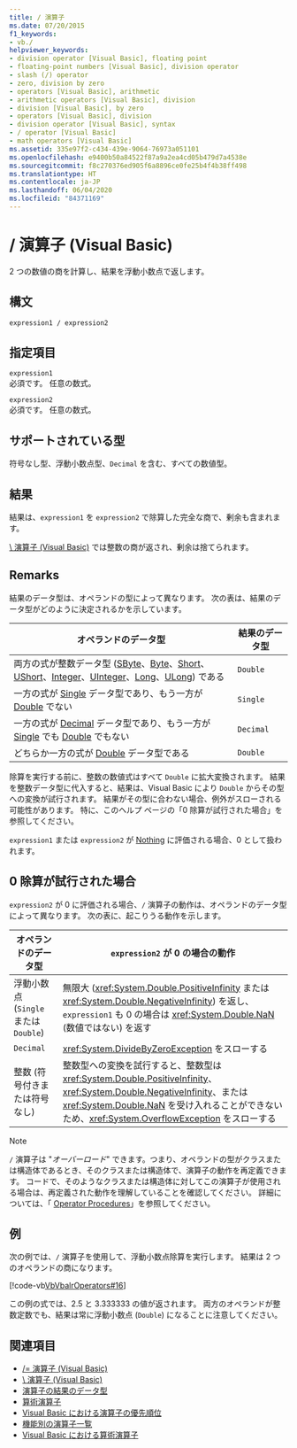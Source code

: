 ```yaml
---
title: / 演算子
ms.date: 07/20/2015
f1_keywords:
- vb./
helpviewer_keywords:
- division operator [Visual Basic], floating point
- floating-point numbers [Visual Basic], division operator
- slash (/) operator
- zero, division by zero
- operators [Visual Basic], arithmetic
- arithmetic operators [Visual Basic], division
- division [Visual Basic], by zero
- operators [Visual Basic], division
- division operator [Visual Basic], syntax
- / operator [Visual Basic]
- math operators [Visual Basic]
ms.assetid: 335e97f2-c434-439e-9064-76973a051101
ms.openlocfilehash: e9400b50a84522f87a9a2ea4cd05b479d7a4538e
ms.sourcegitcommit: f8c270376ed905f6a8896ce0fe25b4f4b38ff498
ms.translationtype: HT
ms.contentlocale: ja-JP
ms.lasthandoff: 06/04/2020
ms.locfileid: "84371169"
---
```

# <a name="-operator-visual-basic"></a>/ 演算子 (Visual Basic)
2 つの数値の商を計算し、結果を浮動小数点で返します。  
  
## <a name="syntax"></a>構文  
  
```vb  
expression1 / expression2  
```  
  
## <a name="parts"></a>指定項目  
 `expression1`  
 必須です。 任意の数式。  
  
 `expression2`  
 必須です。 任意の数式。  
  
## <a name="supported-types"></a>サポートされている型  
 符号なし型、浮動小数点型、`Decimal` を含む、すべての数値型。  
  
## <a name="result"></a>結果  
 結果は、`expression1` を `expression2` で除算した完全な商で、剰余も含まれます。  
  
 [\ 演算子 (Visual Basic)](integer-division-operator.md) では整数の商が返され、剰余は捨てられます。  
  
## <a name="remarks"></a>Remarks  
 結果のデータ型は、オペランドの型によって異なります。 次の表は、結果のデータ型がどのように決定されるかを示しています。  
  
|オペランドのデータ型|結果のデータ型|  
|------------------------|----------------------|  
|両方の式が整数データ型 ([SByte](../data-types/sbyte-data-type.md)、[Byte](../data-types/byte-data-type.md)、[Short](../data-types/short-data-type.md)、[UShort](../data-types/ushort-data-type.md)、[Integer](../data-types/integer-data-type.md)、[UInteger](../data-types/uinteger-data-type.md)、[Long](../data-types/long-data-type.md)、[ULong](../data-types/ulong-data-type.md)) である|`Double`|  
|一方の式が [Single](../data-types/single-data-type.md) データ型であり、もう一方が [Double](../data-types/double-data-type.md) でない|`Single`|  
|一方の式が [Decimal](../data-types/decimal-data-type.md) データ型であり、もう一方が [Single](../data-types/single-data-type.md) でも [Double](../data-types/double-data-type.md) でもない|`Decimal`|  
|どちらか一方の式が [Double](../data-types/double-data-type.md) データ型である|`Double`|  
  
 除算を実行する前に、整数の数値式はすべて `Double` に拡大変換されます。 結果を整数データ型に代入すると、結果は、Visual Basic により `Double` からその型への変換が試行されます。 結果がその型に合わない場合、例外がスローされる可能性があります。 特に、このヘルプ ページの「0 除算が試行された場合」を参照してください。  
  
 `expression1` または `expression2` が [Nothing](../nothing.md) に評価される場合、0 として扱われます。  
  
## <a name="attempted-division-by-zero"></a>0 除算が試行された場合  
 `expression2` が 0 に評価される場合、`/` 演算子の動作は、オペランドのデータ型によって異なります。 次の表に、起こりうる動作を示します。  
  
|オペランドのデータ型|`expression2` が 0 の場合の動作|  
|------------------------|---------------------------------------|  
|浮動小数点 (`Single` または `Double`)|無限大 (<xref:System.Double.PositiveInfinity> または <xref:System.Double.NegativeInfinity>) を返し、`expression1` も 0 の場合は <xref:System.Double.NaN> (数値ではない) を返す|  
|`Decimal`|<xref:System.DivideByZeroException> をスローする|  
|整数 (符号付きまたは符号なし)|整数型への変換を試行すると、整数型は <xref:System.Double.PositiveInfinity>、<xref:System.Double.NegativeInfinity>、または <xref:System.Double.NaN> を受け入れることができないため、<xref:System.OverflowException> をスローする|  
  
> [!NOTE]
> `/` 演算子は "*オーバーロード*" できます。つまり、オペランドの型がクラスまたは構造体であるとき、そのクラスまたは構造体で、演算子の動作を再定義できます。 コードで、そのようなクラスまたは構造体に対してこの演算子が使用される場合は、再定義された動作を理解していることを確認してください。 詳細については、「 [Operator Procedures](../../programming-guide/language-features/procedures/operator-procedures.md)」を参照してください。  
  
## <a name="example"></a>例  
 次の例では、`/` 演算子を使用して、浮動小数点除算を実行します。 結果は 2 つのオペランドの商になります。  
  
 [!code-vb[VbVbalrOperators#16](~/samples/snippets/visualbasic/VS_Snippets_VBCSharp/VbVbalrOperators/VB/Class1.vb#16)]  
  
 この例の式では、2.5 と 3.333333 の値が返されます。 両方のオペランドが整数定数でも、結果は常に浮動小数点 (`Double`) になることに注意してください。  
  
## <a name="see-also"></a>関連項目

- [/= 演算子 (Visual Basic)](floating-point-division-assignment-operator.md)
- [\ 演算子 (Visual Basic)](integer-division-operator.md)
- [演算子の結果のデータ型](data-types-of-operator-results.md)
- [算術演算子](arithmetic-operators.md)
- [Visual Basic における演算子の優先順位](operator-precedence.md)
- [機能別の演算子一覧](operators-listed-by-functionality.md)
- [Visual Basic における算術演算子](../../programming-guide/language-features/operators-and-expressions/arithmetic-operators.md)
